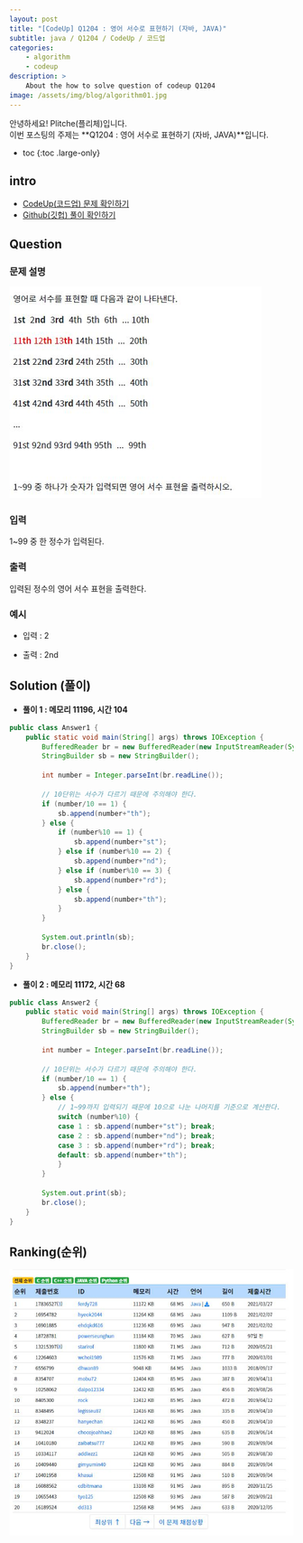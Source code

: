 ```yaml
---
layout: post
title: "[CodeUp] Q1204 : 영어 서수로 표현하기 (자바, JAVA)"
subtitle: java / Q1204 / CodeUp / 코드업
categories:
    - algorithm
    - codeup
description: >
    About the how to solve question of codeup Q1204
image: /assets/img/blog/algorithm01.jpg
---
```


안녕하세요! Plitche(플리체)입니다.  
이번 포스팅의 주제는 **Q1204 : 영어 서수로 표현하기 (자바, JAVA)**입니다.

* toc
{:toc .large-only}

## intro
* [CodeUp(코드업) 문제 확인하기](https://codeup.kr/problem.php?id=1204)  
* [Github(깃헙) 풀이 확인하기](https://github.com/plitche/CodeUp_Solution/tree/master/Q1201~Q1300/Q1204)  

## Question
### 문제 설명
![](/assets/post/codeup/Q1200~Q1299/20210808_03/01.JPG)
### 입력
1~99 중 한 정수가 입력된다.  

### 출력
입력된 정수의 영어 서수 표현을 출력한다.  

### 예시
* 입력 : 2  
  
* 출력 : 2nd  

## Solution (풀이)
* **풀이 1 : 메모리 11196, 시간 104**  

```java
public class Answer1 {
	public static void main(String[] args) throws IOException {
		BufferedReader br = new BufferedReader(new InputStreamReader(System.in));
		StringBuilder sb = new StringBuilder();
		
		int number = Integer.parseInt(br.readLine());

		// 10단위는 서수가 다르기 때문에 주의해야 한다.
		if (number/10 == 1) {
			sb.append(number+"th");
		} else {
			if (number%10 == 1) {
				sb.append(number+"st");
			} else if (number%10 == 2) {
				sb.append(number+"nd");
			} else if (number%10 == 3) {
				sb.append(number+"rd");
			} else {
				sb.append(number+"th");
			}
		}
				
		System.out.println(sb);
		br.close();
	}
}
```  

* **풀이 2 : 메모리 11172, 시간 68**

```java
public class Answer2 {
	public static void main(String[] args) throws IOException {
		BufferedReader br = new BufferedReader(new InputStreamReader(System.in));
		StringBuilder sb = new StringBuilder();
		
		int number = Integer.parseInt(br.readLine());
		
		// 10단위는 서수가 다르기 때문에 주의해야 한다.
		if (number/10 == 1) {
			sb.append(number+"th");
		} else {
			// 1~99까지 입력되기 때문에 10으로 나눈 나머지를 기준으로 계산한다.
			switch (number%10) {
			case 1 : sb.append(number+"st"); break;
			case 2 : sb.append(number+"nd"); break;
			case 3 : sb.append(number+"rd"); break;
			default: sb.append(number+"th");
			}
		}
		
		System.out.print(sb);
		br.close();
	}
}
```  
## Ranking(순위)
![](/assets/post/codeup/Q1200~Q1299/20210808_03/02.JPG)  